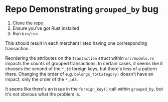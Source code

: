 # Repo Demonstrating `grouped_by` bug

1. Clone the repo
2. Ensure you've got Rust installed
3. Run `bin/run`

This should result in each merchant listed having one corresponding transaction.

Reordering the attributes on the `Transaction` struct within `src/models.rs`
impacts the counts of grouped transactions. In certain cases, it seems like it
chooses the second of the `*_id` foreign keys, but there's less of a pattern
there. Changing the order of e.g. `belongs_to(Category)` doesn't have an
impact, only the order of the `*_id`s.

It seems like there's an issue in the `foreign_key()` call within `grouped_by`,
but it's not obvious what the problem is.
